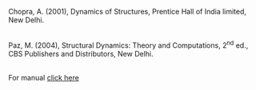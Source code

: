 Chopra, A. (2001), Dynamics of Structures, Prentice Hall of India limited, New Delhi.<br><br>

Paz, M. (2004), Structural Dynamics: Theory and Computations, 2<sup>nd</sup> ed., CBS Publishers and Distributors, New Delhi.<br><br>

For manual <a href="images/manual_exp5.pdf" target="_blank">click here</a>
